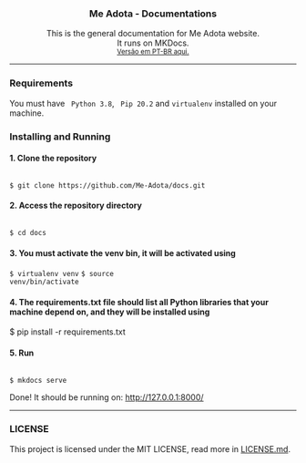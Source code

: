 
<h3 align="center"><b>Me Adota - Documentations</b></h3>
<p align="center">
    This is the general documentation for Me Adota website.
    <br>
    It runs on MKDocs.
    <br>
    <small><a href="">Versão em PT-BR aqui.</a></small>
</p>
</div>
<hr>

### Requirements

You must have <code> Python 3.8</code>, <code> Pip 20.2</code> and <code>virtualenv</code> installed on your machine.

### Installing and Running

#### 1. Clone the repository

<code>
$ git clone https://github.com/Me-Adota/docs.git
</code>

#### 2. Access the repository directory

<code>
$ cd docs
</code>

#### 3. You must activate the venv bin, it will be activated using

<code>$ virtualenv venv</code>
<code>$ source venv/bin/activate</code>

#### 4. The requirements.txt file should list all Python libraries that your machine depend on, and they will be installed using


$ pip install -r requirements.txt


#### 5. Run
<code>
$ mkdocs serve
</code>

Done!
It should be running on: http://127.0.0.1:8000/



<hr>

<h3><b>LICENSE</b></h3>

<p>
    This project is licensed under the MIT LICENSE, read more in <a href="https://github.com/Me-Adota/docs/blob/main/LICENSE">LICENSE.md</a>.
</p>
